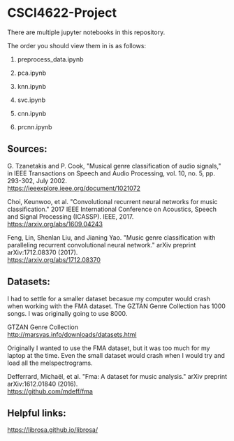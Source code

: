 # CSCI4622-Project

There are multiple jupyter notebooks in this repository.

The order you should view them in is as follows:

1. preprocess_data.ipynb

2. pca.ipynb

3. knn.ipynb

4. svc.ipynb

5. cnn.ipynb

6. prcnn.ipynb

## Sources:

G. Tzanetakis and P. Cook, "Musical genre classification of audio signals," in IEEE Transactions on Speech and Audio Processing, vol. 10, no. 5, pp. 293-302, July 2002. \
https://ieeexplore.ieee.org/document/1021072

Choi, Keunwoo, et al. "Convolutional recurrent neural networks for music classification." 2017 IEEE International Conference on Acoustics, Speech and Signal Processing (ICASSP). IEEE, 2017. \
https://arxiv.org/abs/1609.04243

Feng, Lin, Shenlan Liu, and Jianing Yao. "Music genre classification with paralleling recurrent convolutional neural network." arXiv preprint arXiv:1712.08370 (2017). \
https://arxiv.org/abs/1712.08370

## Datasets:

I had to settle for a smaller dataset becasue my computer would crash when working with the FMA dataset. The GZTAN Genre Collection has 1000 songs. I was originally going to use 8000.

GTZAN Genre Collection \
http://marsyas.info/downloads/datasets.html

Originally I wanted to use the FMA dataset, but it was too much for my laptop at the time. Even the small dataset would crash when I would try and load all the melspectrograms.

Defferrard, Michaël, et al. "Fma: A dataset for music analysis." arXiv preprint arXiv:1612.01840 (2016). \
https://github.com/mdeff/fma

## Helpful links:

https://librosa.github.io/librosa/
